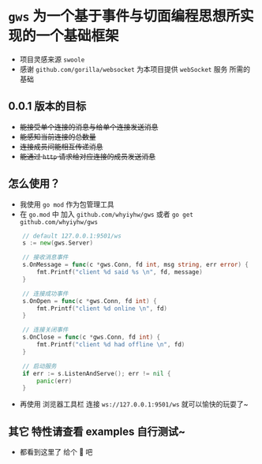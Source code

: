 # `gws` 为一个基于事件与切面编程思想所实现的一个基础框架

- 项目灵感来源 `swoole`  
- 感谢 `github.com/gorilla/websocket` 为本项目提供 `webSocket` 服务 所需的基础

## 0.0.1 版本的目标

- ~~能接受单个连接的消息与给单个连接发送消息~~
- ~~能感知当前连接的总数量~~
- ~~连接成员间能相互传递消息~~
- ~~能通过 `http` 请求给对应连接的成员发送消息~~

## 怎么使用？

- 我使用 `go mod` 作为包管理工具
- 在 `go.mod` 中 加入 `github.com/whyiyhw/gws` 或者 `go get github.com/whyiyhw/gws`

```go
    // default 127.0.0.1:9501/ws
	s := new(gws.Server)

    // 接收消息事件
	s.OnMessage = func(c *gws.Conn, fd int, msg string, err error) {
		fmt.Printf("client %d said %s \n", fd, message)
	}

    // 连接成功事件
	s.OnOpen = func(c *gws.Conn, fd int) {
		fmt.Printf("client %d online \n", fd)
	}

    // 连接关闭事件
	s.OnClose = func(c *gws.Conn, fd int) {
		fmt.Printf("client %d had offline \n", fd)
	}

    // 启动服务
	if err := s.ListenAndServe(); err != nil {
		panic(err)
	}

```

- 再使用 浏览器工具栏 连接 `ws://127.0.0.1:9501/ws` 就可以愉快的玩耍了~

## 其它 特性请查看 examples 自行测试~

- 都看到这里了 给个 💖 吧